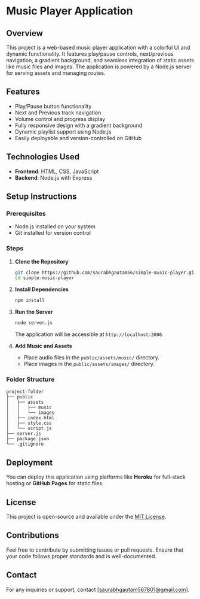 # Music Player Application

## Overview
This project is a web-based music player application with a colorful UI and dynamic functionality. It features play/pause controls, next/previous navigation, a gradient background, and seamless integration of static assets like music files and images. The application is powered by a Node.js server for serving assets and managing routes.

## Features
- Play/Pause button functionality
- Next and Previous track navigation
- Volume control and progress display
- Fully responsive design with a gradient background
- Dynamic playlist support using Node.js
- Easily deployable and version-controlled on GitHub

## Technologies Used
- **Frontend**: HTML, CSS, JavaScript
- **Backend**: Node.js with Express

## Setup Instructions

### Prerequisites
- Node.js installed on your system
- Git installed for version control

### Steps

1. **Clone the Repository**
   ```bash
   git clone https://github.com/saurabhgautam56/simple-music-player.git
   cd simple-music-player
   ```

2. **Install Dependencies**
   ```bash
   npm install
   ```

3. **Run the Server**
   ```bash
   node server.js
   ```
   The application will be accessible at `http://localhost:3000`.

4. **Add Music and Assets**
   - Place audio files in the `public/assets/music/` directory.
   - Place images in the `public/assets/images/` directory.

### Folder Structure
```
project-folder
├── public
│   ├── assets
│   │   ├── music
│   │   └── images
│   ├── index.html
│   ├── style.css
│   └── script.js
├── server.js
├── package.json
└── .gitignore
```

## Deployment
You can deploy this application using platforms like **Heroku** for full-stack hosting or **GitHub Pages** for static files.

## License
This project is open-source and available under the [MIT License](LICENSE).

## Contributions
Feel free to contribute by submitting issues or pull requests. Ensure that your code follows proper standards and is well-documented.

## Contact
For any inquiries or support, contact [saurabhgautam567801@gmail.com].
